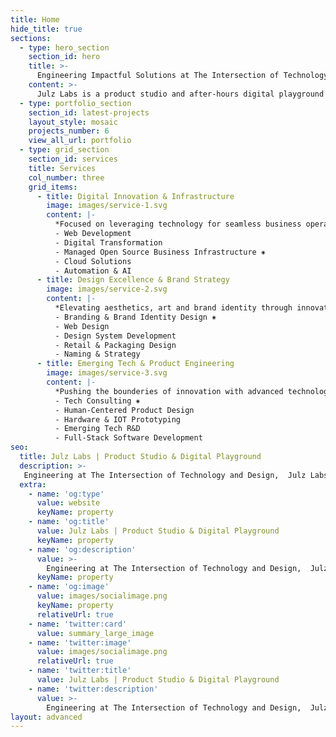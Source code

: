 ```yaml
---
title: Home
hide_title: true
sections:
  - type: hero_section
    section_id: hero
    title: >-
      Engineering Impactful Solutions at The Intersection of Technology & Design
    content: >-
      Julz Labs is a product studio and after-hours digital playground by<br>[Stephen Ajulu](https://stephenajulu.netlify.app)
  - type: portfolio_section
    section_id: latest-projects
    layout_style: mosaic 
    projects_number: 6
    view_all_url: portfolio
  - type: grid_section
    section_id: services
    title: Services
    col_number: three
    grid_items:
      - title: Digital Innovation & Infrastructure
        image: images/service-1.svg
        content: |-
          *Focused on leveraging technology for seamless business operations and transformative digital experiences.*
          - Web Development 
          - Digital Transformation
          - Managed Open Source Business Infrastructure ⁕
          - Cloud Solutions
          - Automation & AI
      - title: Design Excellence & Brand Strategy
        image: images/service-2.svg
        content: |-
          *Elevating aesthetics, art and brand identity through innovative, human-centered design.*
          - Branding & Brand Identity Design ⁕
          - Web Design
          - Design System Development
          - Retail & Packaging Design
          - Naming & Strategy
      - title: Emerging Tech & Product Engineering
        image: images/service-3.svg
        content: |-
          *Pushing the bounderies of innovation with advanced technologies and research-driven development.*
          - Tech Consulting ⁕
          - Human-Centered Product Design
          - Hardware & IOT Prototyping
          - Emerging Tech R&D
          - Full-Stack Software Development
seo:
  title: Julz Labs | Product Studio & Digital Playground
  description: >-
   Engineering at The Intersection of Technology and Design,  Julz Labs is a product studio and after-hours digital playground by Stephen Ajulu.
  extra:
    - name: 'og:type'
      value: website
      keyName: property
    - name: 'og:title'
      value: Julz Labs | Product Studio & Digital Playground
      keyName: property
    - name: 'og:description'
      value: >-
        Engineering at The Intersection of Technology and Design,  Julz Labs is a product studio and after-hours digital playground by Stephen Ajulu.
      keyName: property
    - name: 'og:image'
      value: images/socialimage.png
      keyName: property
      relativeUrl: true
    - name: 'twitter:card'
      value: summary_large_image
    - name: 'twitter:image'
      value: images/socialimage.png
      relativeUrl: true
    - name: 'twitter:title'
      value: Julz Labs | Product Studio & Digital Playground
    - name: 'twitter:description'
      value: >-
        Engineering at The Intersection of Technology and Design,  Julz Labs is a product studio and after-hours digital playground by Stephen Ajulu.
layout: advanced
---
```

